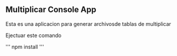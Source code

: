 ## Multiplicar Console App

Esta es una aplicacion para generar archivosde tablas de multiplicar

Ejectuar este comando

'''
npm install
'''